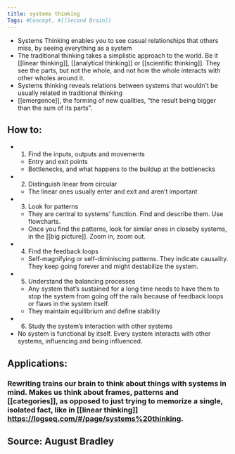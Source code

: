 ```yaml
---
title: systems thinking
Tags: #Concept, #[[Second Brain]]
---
```


- Systems Thinking enables you to see casual relationships that others miss, by seeing everything as a system
- The traditional thinking takes a simplistic approach to the world. Be it [[linear thinking]], [[analytical thinking]] or [[scientific thinking]]. They see the parts, but not the whole, and not how the whole interacts with other wholes around it.
- Systems thinking reveals relations between systems that wouldn’t be usually related in traditional thinking
- [[emergence]], the forming of new qualities, “the result being bigger than the sum of its parts”.
## How to:
-
  1. Find the inputs, outputs and movements
	- Entry and exit points
	- Bottlenecks, and what happens to the buildup at the bottlenecks
-
  2. Distinguish linear from circular
	- The linear ones usually enter and exit and aren’t important
-
  3. Look for patterns
	- They are central to systems’ function. Find and describe them. Use flowcharts.
	- Once you find the patterns, look for similar ones in closeby systems, in the [[big picture]]. Zoom in, zoom out.
-
  4. Find the feedback loops
	- Self-magnifying or self-diminiscing patterns. They indicate causality. They keep going forever and might destabilize the system.
-
  5. Understand the balancing processes
	- Any system that’s sustained for a long time needs to have them to stop the system from going off the rails because of feedback loops or flaws in the system itself.
	- They maintain equilibrium and define stability
-
  6. Study the system’s interaction with other systems
- No system is functional by itself. Every system interacts with other systems, influencing and being influenced.
## Applications:
### Rewriting trains our brain to think about things with systems in mind. Makes us think about frames, patterns and [[categories]], as opposed to just trying to memorize a single, isolated fact, like in [[linear thinking]] https://logseq.com/#/page/systems%20thinking.
## Source: August Bradley